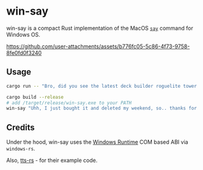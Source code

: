 # win-say

win-say is a compact Rust implementation of the MacOS [`say`](https://ss64.com/mac/say.html) command for Windows OS.

https://github.com/user-attachments/assets/b776fc05-5c86-4f73-9758-8fe0fd0f3240

## Usage

```bash
cargo run -- "Bro, did you see the latest deck builder roguelite tower defense tetris mazing game? It's kind of sick"

cargo build --release
# add /target/release/win-say.exe to your PATH
win-say "Uhh, I just bought it and deleted my weekend, so.. thanks for that I guess"
```

## Credits
Under the hood, win-say uses the [Windows Runtime](https://en.wikipedia.org/wiki/Windows_Runtime) COM based ABI via `windows-rs`.

Also, [tts-rs](https://github.com/ndarilek/tts-rs) - for their example code.
